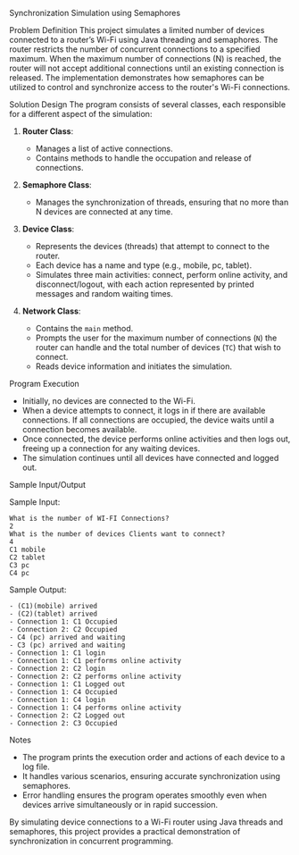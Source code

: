 Synchronization Simulation using Semaphores

Problem Definition
This project simulates a limited number of devices connected to a router’s Wi-Fi using Java threading and semaphores. The router restricts the number of concurrent connections to a specified maximum. When the maximum number of connections (N) is reached, the router will not accept additional connections until an existing connection is released. The implementation demonstrates how semaphores can be utilized to control and synchronize access to the router's Wi-Fi connections.

Solution Design
The program consists of several classes, each responsible for a different aspect of the simulation:

1. **Router Class**:
   - Manages a list of active connections.
   - Contains methods to handle the occupation and release of connections.

2. **Semaphore Class**:
   - Manages the synchronization of threads, ensuring that no more than N devices are connected at any time.

3. **Device Class**:
   - Represents the devices (threads) that attempt to connect to the router.
   - Each device has a name and type (e.g., mobile, pc, tablet).
   - Simulates three main activities: connect, perform online activity, and disconnect/logout, with each action represented by printed messages and random waiting times.

4. **Network Class**:
   - Contains the `main` method.
   - Prompts the user for the maximum number of connections (`N`) the router can handle and the total number of devices (`TC`) that wish to connect.
   - Reads device information and initiates the simulation.

Program Execution
- Initially, no devices are connected to the Wi-Fi.
- When a device attempts to connect, it logs in if there are available connections. If all connections are occupied, the device waits until a connection becomes available.
- Once connected, the device performs online activities and then logs out, freeing up a connection for any waiting devices.
- The simulation continues until all devices have connected and logged out.

Sample Input/Output

Sample Input:
```
What is the number of WI-FI Connections?
2
What is the number of devices Clients want to connect?
4
C1 mobile
C2 tablet
C3 pc
C4 pc
```

Sample Output:
```
- (C1)(mobile) arrived
- (C2)(tablet) arrived
- Connection 1: C1 Occupied
- Connection 2: C2 Occupied
- C4 (pc) arrived and waiting
- C3 (pc) arrived and waiting
- Connection 1: C1 login
- Connection 1: C1 performs online activity
- Connection 2: C2 login
- Connection 2: C2 performs online activity
- Connection 1: C1 Logged out
- Connection 1: C4 Occupied
- Connection 1: C4 login
- Connection 1: C4 performs online activity
- Connection 2: C2 Logged out
- Connection 2: C3 Occupied
```

Notes
- The program prints the execution order and actions of each device to a log file.
- It handles various scenarios, ensuring accurate synchronization using semaphores.
- Error handling ensures the program operates smoothly even when devices arrive simultaneously or in rapid succession.

By simulating device connections to a Wi-Fi router using Java threads and semaphores, this project provides a practical demonstration of synchronization in concurrent programming.
